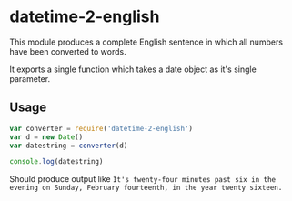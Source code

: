# datetime-2-english

This module produces a complete English sentence in which all numbers have been converted to words.

It exports a single function which takes a date object as it's single parameter.

## Usage

```javascript
var converter = require('datetime-2-english')
var d = new Date()
var datestring = converter(d)

console.log(datestring)
```
Should produce output like `It's twenty-four minutes past six in the evening on Sunday, February fourteenth, in the year twenty sixteen.`
